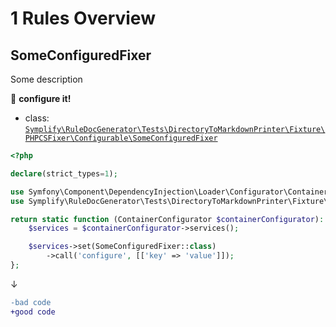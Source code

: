 # 1 Rules Overview

## SomeConfiguredFixer

Some description

:wrench: **configure it!**

- class: [`Symplify\RuleDocGenerator\Tests\DirectoryToMarkdownPrinter\Fixture\PHPCSFixer\Configurable\SomeConfiguredFixer`](packages/rule-doc-generator/tests/DirectoryToMarkdownPrinter/Fixture/PHPCSFixer/Configurable/SomeConfiguredFixer.php)

```php
<?php

declare(strict_types=1);

use Symfony\Component\DependencyInjection\Loader\Configurator\ContainerConfigurator;
use Symplify\RuleDocGenerator\Tests\DirectoryToMarkdownPrinter\Fixture\PHPCSFixer\Configurable\SomeConfiguredFixer;

return static function (ContainerConfigurator $containerConfigurator): void {
    $services = $containerConfigurator->services();

    $services->set(SomeConfiguredFixer::class)
        ->call('configure', [['key' => 'value']]);
};
```

↓

```diff
-bad code
+good code
```

<br>
